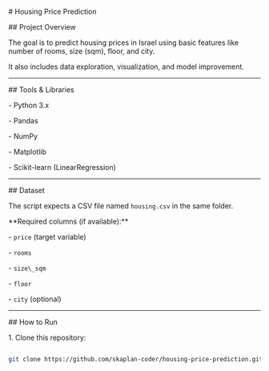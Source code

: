 \# Housing Price Prediction



\## Project Overview

The goal is to predict housing prices in Israel using basic features like number of rooms, size (sqm), floor, and city.  

It also includes data exploration, visualization, and model improvement.



---



\## Tools \& Libraries

\- Python 3.x

\- Pandas

\- NumPy

\- Matplotlib

\- Scikit-learn (LinearRegression)



---



\## Dataset

The script expects a CSV file named `housing.csv` in the same folder.  

\*\*Required columns (if available):\*\*

\- `price` (target variable)

\- `rooms`

\- `size\_sqm`

\- `floor`

\- `city` (optional)



---



\## How to Run

1\. Clone this repository:

```bash

git clone https://github.com/skaplan-coder/housing-price-prediction.git



